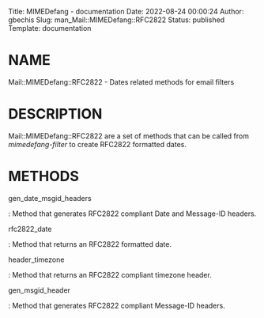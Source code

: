 Title: MIMEDefang - documentation
Date: 2022-08-24 00:00:24
Author: gbechis
Slug: man_Mail::MIMEDefang::RFC2822
Status: published
Template: documentation

# NAME

Mail::MIMEDefang::RFC2822 - Dates related methods for email filters

# DESCRIPTION

Mail::MIMEDefang::RFC2822 are a set of methods that can be called from
*mimedefang-filter* to create RFC2822 formatted dates.

# METHODS

gen_date_msgid_headers

:   Method that generates RFC2822 compliant Date and Message-ID headers.

rfc2822_date

:   Method that returns an RFC2822 formatted date.

header_timezone

:   Method that returns an RFC2822 compliant timezone header.

gen_msgid_header

:   Method that generates RFC2822 compliant Message-ID headers.
